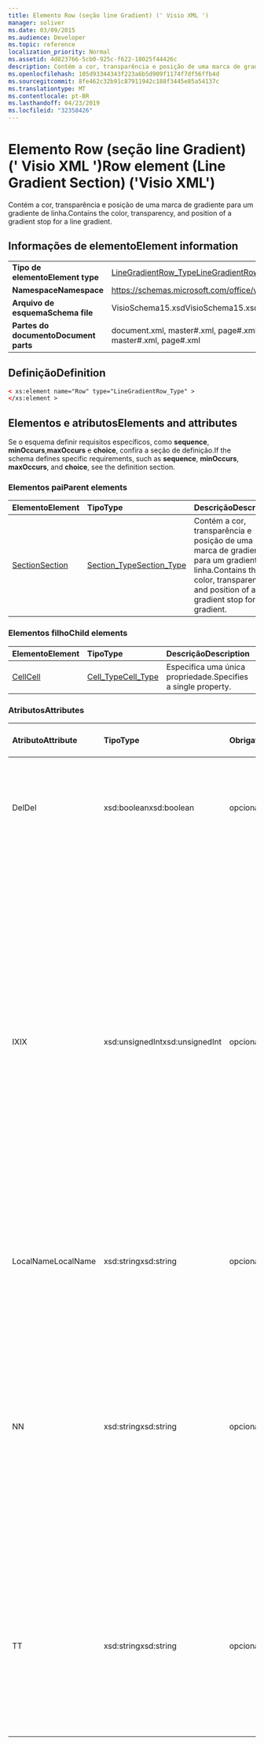 ```yaml
---
title: Elemento Row (seção line Gradient) (' Visio XML ')
manager: soliver
ms.date: 03/09/2015
ms.audience: Developer
ms.topic: reference
localization_priority: Normal
ms.assetid: 4d823766-5cb0-925c-f622-18025f44426c
description: Contém a cor, transparência e posição de uma marca de gradiente para um gradiente de linha.
ms.openlocfilehash: 105d93344343f223a6b5d909f1174f7df56ffb4d
ms.sourcegitcommit: 8fe462c32b91c87911942c188f3445e85a54137c
ms.translationtype: MT
ms.contentlocale: pt-BR
ms.lasthandoff: 04/23/2019
ms.locfileid: "32358426"
---
```

# <a name="row-element-line-gradient-section-visio-xml"></a><span data-ttu-id="39332-103">Elemento Row (seção line Gradient) (' Visio XML ')</span><span class="sxs-lookup"><span data-stu-id="39332-103">Row element (Line Gradient Section) ('Visio XML')</span></span>

<span data-ttu-id="39332-104">Contém a cor, transparência e posição de uma marca de gradiente para um gradiente de linha.</span><span class="sxs-lookup"><span data-stu-id="39332-104">Contains the color, transparency, and position of a gradient stop for a line gradient.</span></span>
  
## <a name="element-information"></a><span data-ttu-id="39332-105">Informações de elemento</span><span class="sxs-lookup"><span data-stu-id="39332-105">Element information</span></span>

|||
|:-----|:-----|
|<span data-ttu-id="39332-106">**Tipo de elemento**</span><span class="sxs-lookup"><span data-stu-id="39332-106">**Element type**</span></span> <br/> |[<span data-ttu-id="39332-107">LineGradientRow_Type</span><span class="sxs-lookup"><span data-stu-id="39332-107">LineGradientRow_Type</span></span>](linegradientrow_type-complextypevisio-xml.md) <br/> |
|<span data-ttu-id="39332-108">**Namespace**</span><span class="sxs-lookup"><span data-stu-id="39332-108">**Namespace**</span></span> <br/> |https://schemas.microsoft.com/office/visio/2012/main  <br/> |
|<span data-ttu-id="39332-109">**Arquivo de esquema**</span><span class="sxs-lookup"><span data-stu-id="39332-109">**Schema file**</span></span> <br/> |<span data-ttu-id="39332-110">VisioSchema15.xsd</span><span class="sxs-lookup"><span data-stu-id="39332-110">VisioSchema15.xsd</span></span>  <br/> |
|<span data-ttu-id="39332-111">**Partes do documento**</span><span class="sxs-lookup"><span data-stu-id="39332-111">**Document parts**</span></span> <br/> |<span data-ttu-id="39332-112">document.xml, master#.xml, page#.xml</span><span class="sxs-lookup"><span data-stu-id="39332-112">document.xml, master#.xml, page#.xml</span></span>  <br/> |
   
## <a name="definition"></a><span data-ttu-id="39332-113">Definição</span><span class="sxs-lookup"><span data-stu-id="39332-113">Definition</span></span>

```XML
< xs:element name="Row" type="LineGradientRow_Type" >
</xs:element >
```

## <a name="elements-and-attributes"></a><span data-ttu-id="39332-114">Elementos e atributos</span><span class="sxs-lookup"><span data-stu-id="39332-114">Elements and attributes</span></span>

<span data-ttu-id="39332-115">Se o esquema definir requisitos específicos, como **sequence**, **minOccurs**,**maxOccurs** e **choice**, confira a seção de definição.</span><span class="sxs-lookup"><span data-stu-id="39332-115">If the schema defines specific requirements, such as **sequence**, **minOccurs**, **maxOccurs**, and **choice**, see the definition section.</span></span> 
  
### <a name="parent-elements"></a><span data-ttu-id="39332-116">Elementos pai</span><span class="sxs-lookup"><span data-stu-id="39332-116">Parent elements</span></span>

|<span data-ttu-id="39332-117">**Elemento**</span><span class="sxs-lookup"><span data-stu-id="39332-117">**Element**</span></span>|<span data-ttu-id="39332-118">**Tipo**</span><span class="sxs-lookup"><span data-stu-id="39332-118">**Type**</span></span>|<span data-ttu-id="39332-119">**Descrição**</span><span class="sxs-lookup"><span data-stu-id="39332-119">**Description**</span></span>|
|:-----|:-----|:-----|
|[<span data-ttu-id="39332-120">Section</span><span class="sxs-lookup"><span data-stu-id="39332-120">Section</span></span>](section-element-sheet_type-complextypevisio-xml.md) <br/> |[<span data-ttu-id="39332-121">Section_Type</span><span class="sxs-lookup"><span data-stu-id="39332-121">Section_Type</span></span>](section_type-complextypevisio-xml.md) <br/> |<span data-ttu-id="39332-122">Contém a cor, transparência e posição de uma marca de gradiente para um gradiente de linha.</span><span class="sxs-lookup"><span data-stu-id="39332-122">Contains the color, transparency, and position of a gradient stop for a line gradient.</span></span>  <br/> |
   
### <a name="child-elements"></a><span data-ttu-id="39332-123">Elementos filho</span><span class="sxs-lookup"><span data-stu-id="39332-123">Child elements</span></span>

|<span data-ttu-id="39332-124">**Elemento**</span><span class="sxs-lookup"><span data-stu-id="39332-124">**Element**</span></span>|<span data-ttu-id="39332-125">**Tipo**</span><span class="sxs-lookup"><span data-stu-id="39332-125">**Type**</span></span>|<span data-ttu-id="39332-126">**Descrição**</span><span class="sxs-lookup"><span data-stu-id="39332-126">**Description**</span></span>|
|:-----|:-----|:-----|
|[<span data-ttu-id="39332-127">Cell</span><span class="sxs-lookup"><span data-stu-id="39332-127">Cell</span></span>](cell-element-line-gradient-sectionvisio-xml.md) <br/> |[<span data-ttu-id="39332-128">Cell_Type</span><span class="sxs-lookup"><span data-stu-id="39332-128">Cell_Type</span></span>](cell_type-complextypevisio-xml.md) <br/> |<span data-ttu-id="39332-129">Especifica uma única propriedade.</span><span class="sxs-lookup"><span data-stu-id="39332-129">Specifies a single property.</span></span>  <br/> |
   
### <a name="attributes"></a><span data-ttu-id="39332-130">Atributos</span><span class="sxs-lookup"><span data-stu-id="39332-130">Attributes</span></span>

|<span data-ttu-id="39332-131">**Atributo**</span><span class="sxs-lookup"><span data-stu-id="39332-131">**Attribute**</span></span>|<span data-ttu-id="39332-132">**Tipo**</span><span class="sxs-lookup"><span data-stu-id="39332-132">**Type**</span></span>|<span data-ttu-id="39332-133">**Obrigatório**</span><span class="sxs-lookup"><span data-stu-id="39332-133">**Required**</span></span>|<span data-ttu-id="39332-134">**Descrição**</span><span class="sxs-lookup"><span data-stu-id="39332-134">**Description**</span></span>|<span data-ttu-id="39332-135">**Valores possíveis**</span><span class="sxs-lookup"><span data-stu-id="39332-135">**Possible values**</span></span>|
|:-----|:-----|:-----|:-----|:-----|
|<span data-ttu-id="39332-136">Del</span><span class="sxs-lookup"><span data-stu-id="39332-136">Del</span></span>  <br/> |<span data-ttu-id="39332-137">xsd:boolean</span><span class="sxs-lookup"><span data-stu-id="39332-137">xsd:boolean</span></span>  <br/> |<span data-ttu-id="39332-138">opcional</span><span class="sxs-lookup"><span data-stu-id="39332-138">optional</span></span>  <br/> |<span data-ttu-id="39332-139">Especifica se uma linha que seria herdada de uma forma mestra foi excluída.</span><span class="sxs-lookup"><span data-stu-id="39332-139">Specifies whether a row that would otherwise be inherited from a master shape has been deleted.</span></span>  <br/> |<span data-ttu-id="39332-140">Valores do tipo xsd:boolean.</span><span class="sxs-lookup"><span data-stu-id="39332-140">Values of the xsd:boolean type.</span></span>  <br/> |
|<span data-ttu-id="39332-141">IX</span><span class="sxs-lookup"><span data-stu-id="39332-141">IX</span></span>  <br/> |<span data-ttu-id="39332-142">xsd:unsignedInt</span><span class="sxs-lookup"><span data-stu-id="39332-142">xsd:unsignedInt</span></span>  <br/> |<span data-ttu-id="39332-143">opcional</span><span class="sxs-lookup"><span data-stu-id="39332-143">optional</span></span>  <br/> |<span data-ttu-id="39332-144">Especifica o identificador baseado em um da linha.</span><span class="sxs-lookup"><span data-stu-id="39332-144">Specifies the one-based identifier for the row.</span></span> <span data-ttu-id="39332-145">Ele deve ser unqiue e maior que outros identificadores na mesma seção. O atributo IX é usado somente para as seções caractere, conexão, campo, FillGradient, geometria, camada, LineGradient, parágrafo, revisor, rabisco e guias.</span><span class="sxs-lookup"><span data-stu-id="39332-145">It should be unqiue and greater than other identifiers in the same section.The IX attribute is only used for the Character, Connection, Field, FillGradient, Geometry, Layer, LineGradient, Paragraph, Reviewer, Scratch, and Tabs sections.</span></span> <span data-ttu-id="39332-146">Uma linha pode ter apenas um dos atributos IX ou N.</span><span class="sxs-lookup"><span data-stu-id="39332-146">A row can only have one of the IX or N attributes.</span></span>  <br/> |<span data-ttu-id="39332-147">Valores do tipo xsd:unsignedInt.</span><span class="sxs-lookup"><span data-stu-id="39332-147">Values of the xsd:unsignedInt type.</span></span>  <br/> |
|<span data-ttu-id="39332-148">LocalName</span><span class="sxs-lookup"><span data-stu-id="39332-148">LocalName</span></span>  <br/> |<span data-ttu-id="39332-149">xsd:string</span><span class="sxs-lookup"><span data-stu-id="39332-149">xsd:string</span></span>  <br/> |<span data-ttu-id="39332-150">opcional</span><span class="sxs-lookup"><span data-stu-id="39332-150">optional</span></span>  <br/> |<span data-ttu-id="39332-151">Especifica o nome exclusivo dependente de idioma da linha.</span><span class="sxs-lookup"><span data-stu-id="39332-151">Specifies the unique language-dependent name of the row.</span></span>  <br/> |<span data-ttu-id="39332-152">Valores do tipo xsd:string.</span><span class="sxs-lookup"><span data-stu-id="39332-152">Values of the xsd:string type.</span></span>  <br/> |
|<span data-ttu-id="39332-153">N</span><span class="sxs-lookup"><span data-stu-id="39332-153">N</span></span>  <br/> |<span data-ttu-id="39332-154">xsd:string</span><span class="sxs-lookup"><span data-stu-id="39332-154">xsd:string</span></span>  <br/> |<span data-ttu-id="39332-155">opcional</span><span class="sxs-lookup"><span data-stu-id="39332-155">optional</span></span>  <br/> |<span data-ttu-id="39332-156">Especifica o nome exclusivo independente do idioma da linha. O atributo N é usado apenas para as seções usuário, propriedade, ações, controle, conexão, hiperlink e ActionTag.</span><span class="sxs-lookup"><span data-stu-id="39332-156">Specifies the unique language-independent name of the row.The N attribute is only used for the User, Property, Actions, Control, Connection, Hyperlink, and ActionTag sections.</span></span> <span data-ttu-id="39332-157">Uma linha pode ter apenas um dos atributos IX ou N.</span><span class="sxs-lookup"><span data-stu-id="39332-157">A row can only have one of the IX or N attributes.</span></span>  <br/> |<span data-ttu-id="39332-158">Valores do tipo xsd:string.</span><span class="sxs-lookup"><span data-stu-id="39332-158">Values of the xsd:string type.</span></span>  <br/> |
|<span data-ttu-id="39332-159">T</span><span class="sxs-lookup"><span data-stu-id="39332-159">T</span></span>  <br/> |<span data-ttu-id="39332-160">xsd:string</span><span class="sxs-lookup"><span data-stu-id="39332-160">xsd:string</span></span>  <br/> |<span data-ttu-id="39332-161">opcional</span><span class="sxs-lookup"><span data-stu-id="39332-161">optional</span></span>  <br/> |<span data-ttu-id="39332-162">Especifica o tipo de caminho geométrico representado pela linha e usado na visualização de geometria.</span><span class="sxs-lookup"><span data-stu-id="39332-162">Specifies the type of the geometric path represented by the row and used in geometry visualization.</span></span> <span data-ttu-id="39332-163">O atributo T é usado apenas para a seção Geometry.</span><span class="sxs-lookup"><span data-stu-id="39332-163">The T attribute is only used for the Geometry section.</span></span>  <br/> |<span data-ttu-id="39332-164">Valores do tipo xsd:string.</span><span class="sxs-lookup"><span data-stu-id="39332-164">Values of the xsd:string type.</span></span>  <br/> |
   

